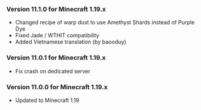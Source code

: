### Version 11.1.0 for Minecraft 1.19.x

- Changed recipe of warp dust to use Amethyst Shards instead of Purple Dye
- Fixed Jade / WTHIT compatibility
- Added Vietnamese translation (by baooduy)

### Version 11.0.1 for Minecraft 1.19.x

- Fix crash on dedicated server

### Version 11.0.0 for Minecraft 1.19.x

- Updated to Minecraft 1.19